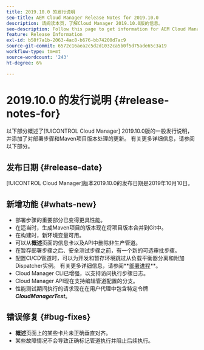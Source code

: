 ```yaml
---
title: 2019.10.0 的发行说明
seo-title: AEM Cloud Manager Release Notes for 2019.10.0
description: 请阅读本页，了解Cloud Manager 2019.10.0版的信息。
seo-description: Follow this page to get information for AEM Cloud Manager Release 2019.10.0.
feature: Release Information
exl-id: b58f7a1b-2063-4ac8-b676-bb74200d7ac9
source-git-commit: 6572c16aea2c5d2d1032ca5b0f5d75ade65c3a19
workflow-type: tm+mt
source-wordcount: '243'
ht-degree: 6%

---
```


# 2019.10.0 的发行说明 {#release-notes-for}

以下部分概述了[!UICONTROL Cloud Manager] 2019.10.0版的一般发行说明，并添加了对部署步骤和Maven项目版本处理的更新。
有关更多详细信息，请参阅以下部分。

## 发布日期 {#release-date}

[!UICONTROL Cloud Manager]版本2019.10.0的发布日期是2019年10月10日。

## 新增功能 {#whats-new}

* 部署步骤的重要部分已变得更具性能。
* 在适当时，生成Maven项目的版本现在将项目版本合并到Git中。
* 在构建时，新环境变量可用。
* 可以从&#x200B;**概述**&#x200B;页面的信息卡以及API中删除非生产管道。
* 在暂存部署步骤之后、安全测试步骤之前，有一个新的可选审批步骤。
* 配置CI/CD管道时，可以为开发和暂存环境跳过从负载平衡器分离和附加Dispatcher实例。
有关更多详细信息，请参阅**[部署进程](/help/using/code-deployment.md)**。
* Cloud Manager CLI已增强，以支持访问执行步骤日志。
* Cloud Manager API现在支持编辑管道配置的分支。
* 性能测试期间执行的请求现在在用户代理中包含特定令牌&#x200B;***CloudManagerTest***。

## 错误修复 {#bug-fixes}

* **概述**&#x200B;页面上的某些卡片未正确垂直对齐。
* 某些故障情况不会导致正确标记管道执行并阻止后续执行。
